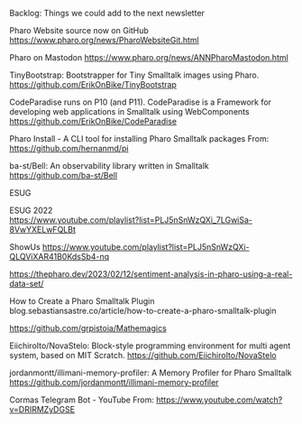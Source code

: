 Backlog: Things we could add to the next newsletter


Pharo Website source now on GitHub
	https://www.pharo.org/news/PharoWebsiteGit.html
	
Pharo on Mastodon
	https://www.pharo.org/news/ANNPharoMastodon.html
	
	
TinyBootstrap: Bootstrapper for Tiny Smalltalk images using Pharo. https://github.com/ErikOnBike/TinyBootstrap


 CodeParadise runs on P10 (and P11). CodeParadise is a Framework for developing web applications in Smalltalk using WebComponents https://github.com/ErikOnBike/CodeParadise
 
 
 Pharo Install - A CLI tool for installing Pharo Smalltalk packages
 From: <https://github.com/hernanmd/pi>
 
 ba-st/Bell: An observability library written in Smalltalk
https://github.com/ba-st/Bell






ESUG

ESUG 2022  
 https://www.youtube.com/playlist?list=PLJ5nSnWzQXi_7LGwiSa-8VwYXELwFQLBt
 
 ShowUs
  https://www.youtube.com/playlist?list=PLJ5nSnWzQXi-QLQViXAR41B0KdsSb4-nq

https://thepharo.dev/2023/02/12/sentiment-analysis-in-pharo-using-a-real-data-set/

How to Create a Pharo Smalltalk Plugin
blog.sebastiansastre.co/article/how-to-create-a-pharo-smalltalk-plugin

https://github.com/grpistoia/Mathemagics


EiichiroIto/NovaStelo: Block-style programming environment for multi agent system, based on MIT Scratch.
https://github.com/EiichiroIto/NovaStelo


jordanmontt/illimani-memory-profiler: A Memory Profiler for Pharo Smalltalk
<https://github.com/jordanmontt/illimani-memory-profiler>

 Cormas Telegram Bot - YouTube
From: <https://www.youtube.com/watch?v=DRIRMZyDGSE>
